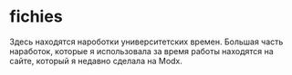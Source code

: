 # fichies

Здесь находятся нароботки университетских времен. Большая часть наработок, которые я использовала за время работы находятся на сайте, который я недавно сделала на Modx.
